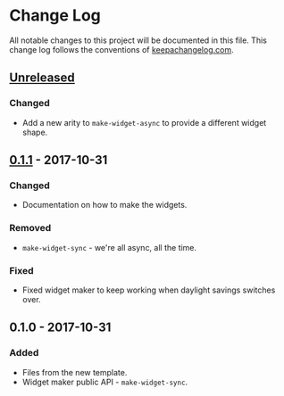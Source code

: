 # Change Log
All notable changes to this project will be documented in this file. This change log follows the conventions of [keepachangelog.com](http://keepachangelog.com/).

## [Unreleased]
### Changed
- Add a new arity to `make-widget-async` to provide a different widget shape.

## [0.1.1] - 2017-10-31
### Changed
- Documentation on how to make the widgets.

### Removed
- `make-widget-sync` - we're all async, all the time.

### Fixed
- Fixed widget maker to keep working when daylight savings switches over.

## 0.1.0 - 2017-10-31
### Added
- Files from the new template.
- Widget maker public API - `make-widget-sync`.

[Unreleased]: https://github.com/your-name/conductor/compare/0.1.1...HEAD
[0.1.1]: https://github.com/your-name/conductor/compare/0.1.0...0.1.1
